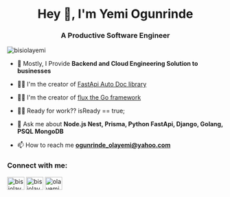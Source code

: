 <h1 align="center">Hey 👋, I'm Yemi Ogunrinde</h1>
<h3 align="center"> A Productive Software Engineer</h3>

<p align="left"> <img src="https://komarev.com/ghpvc/?username=bisiolayemi&label=Profile%20views&color=0e75b6&style=flat" alt="bisiolayemi" /> </p>


- 👯 Mostly, I Provide **Backend and Cloud Engineering Solution to businesses**

- 👨‍💻 I'm the creator of <a href="https://pypi.org/project/fastapi-autodoc/">FastApi Auto Doc library</a>

- 👨‍💻 I'm the creator of <a href="https://github.com/Fluxgo/flux"> flux the Go framework </a>

- 👨‍💻 Ready for work?? isReady == true;

- 💬 Ask me about **Node.js Nest, Prisma, Python FastApi, Django, Golang, PSQL MongoDB**

- 📫 How to reach me **ogunrinde_olayemi@yahoo.com**

<h3 align="left">Connect with me:</h3>
<p align="left">
<a href="https://dev.to/bisiolayemi" target="blank"><img align="center" src="https://raw.githubusercontent.com/rahuldkjain/github-profile-readme-generator/master/src/images/icons/Social/devto.svg" alt="bisiolayemi" height="30" width="40" /></a>
<a href="https://twitter.com/bisiolayemi1" target="blank"><img align="center" src="https://raw.githubusercontent.com/rahuldkjain/github-profile-readme-generator/master/src/images/icons/Social/twitter.svg" alt="bisiolayemi1" height="30" width="40" /></a>
<a href="https://linkedin.com/in/yemiogunrinde" target="blank"><img align="center" src="https://raw.githubusercontent.com/rahuldkjain/github-profile-readme-generator/master/src/images/icons/Social/linked-in-alt.svg" alt="olayemi-ogunrinde" height="30" width="40" /></a>
</p>

